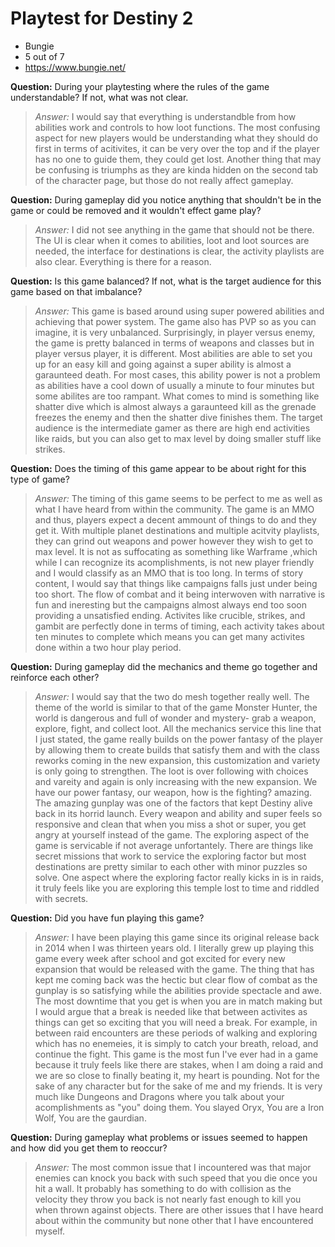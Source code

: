 # Playtest for Destiny 2

* Bungie
* 5 out of 7
* https://www.bungie.net/

**Question:** During your playtesting where the rules of the game understandable? If not, what was not clear.
> _Answer:_ I would say that everything is understandble from how abilities work and controls to how loot functions. The most confusing aspect for new players would be understanding what they should do first in terms of acitivites, it can be very over the top and if the player has no one to guide them, they could get lost. Another thing that may be confusing is triumphs as they are kinda hidden on the second tab of the character page, but those do not really affect gameplay.  

**Question:** During gameplay did you notice anything that shouldn't be in the game or could be removed and it wouldn't effect game play?
> _Answer:_ I did not see anything in the game that should not be there. The UI is clear when it comes to abilities, loot and loot sources are needed, the interface for destinations is clear, the activity playlists are also clear. Everything is there for a reason.

**Question:** Is this game balanced? If not, what is the target audience for this game based on that imbalance?
> _Answer:_ This game is based around using super powered abilities and achieving that power system. The game also has PVP so as you can imagine, it is very unbalanced. Surprisingly, in player versus enemy, the game is pretty balanced in terms of weapons and classes but in player versus player, it is different. Most abilities are able to set you up for an easy kill and going against a super ability is almost a garaunteed death. For most cases, this ability power is not a problem as abilities have a cool down of usually a minute to four minutes but some abilites are too rampant. What comes to mind is something like shatter dive which is almost always a garaunteed kill as the grenade freezes the enemy and then the shatter dive finishes them. The target audience is the intermediate gamer as there are high end activities like raids, but you can also get to max level by doing smaller stuff like strikes.

**Question:** Does the timing of this game appear to be about right for this type of game?
> _Answer:_ The timing of this game seems to be perfect to me as well as what I have heard from within the community. The game is an MMO and thus, players expect a decent ammount of things to do and they get it. With multiple planet destinations and multiple acitvity playlists, they can grind out weapons and power however they wish to get to max level. It is not as suffocating as something like Warframe ,which while I can recognize its acomplishments, is not new player friendly and I would classify as an MMO that is too long. In terms of story content, I would say that things like campaigns falls just under being too short. The flow of combat and it being interwoven with narrative is fun and ineresting but the campaigns almost always end too soon providing a unsatisfied ending. Activites like crucible, strikes, and gambit are perfectly done in terms of timing, each activity takes about ten minutes to complete which means you can get many activites done within a two hour play period.

**Question:** During gameplay did the mechanics and theme go together and reinforce each other?
> _Answer:_ I would say that the two do mesh together really well. The theme of the world is similar to that of the game Monster Hunter, the world is dangerous and full of wonder and mystery- grab a weapon, explore, fight, and collect loot. All the mechanics service this line that I just stated, the game really builds on the power fantasy of the player by allowing them to create builds that satisfy them and with the class reworks coming in the new expansion, this customization and variety is only going to strengthen. The loot is over following with choices and vareity and again is only increasing with the new expansion. We have our power fantasy, our weapon, how is the fighting? amazing.
> The amazing gunplay was one of the factors that kept Destiny alive back in its horrid launch. Every weapon and ability and super feels so responsive and clean that when you miss a shot or super, you get angry at yourself instead of the game. The exploring aspect of the game is servicable if not average unfortantely. There are things like secret missions that work to service the exploring factor but most destinations are pretty similar to each other with minor puzzles so solve. One aspect where the exploring factor really kicks in is in raids, it truly feels like you are exploring this temple lost to time and riddled with secrets. 

**Question:** Did you have fun playing this game?
> _Answer:_ I have been playing this game since its original release back in 2014 when I was thirteen years old. I literally grew up playing this game every week after school and got excited for every new expansion that would be released with the game. The thing that has kept me coming back was the hectic but clear flow of combat as the gunplay is so satisfying while the abilities provide spectacle and awe. The most downtime that you get is when you are in match making but I would argue that a break is needed like that between activites as things can get so exciting that you will need a break. For example, in between raid encounters are these periods of walking and exploring which has no enemeies, it is simply to catch your breath, reload, and continue the fight. This game is the most fun I've ever had in a game because it truly feels like there are stakes, when I am doing a raid and we are so close to finally beating it, my heart is pounding. Not for the sake of any character but for the sake of me and my friends. It is very much like Dungeons and Dragons where you talk about your acomplishments as "you" doing them. You slayed Oryx, You are a Iron Wolf, You are the gaurdian.

**Question:** During gameplay what problems or issues seemed to happen and how did you get them to reoccur?
> _Answer:_ The most common issue that I incountered was that major enemies can knock you back with such speed that you die once you hit a wall. It probably has something to do with collision as the velocity they throw you back is not nearly fast enough to kill you when thrown against objects. There are other issues that I have heard about within the community but none other that I have encountered myself. 
